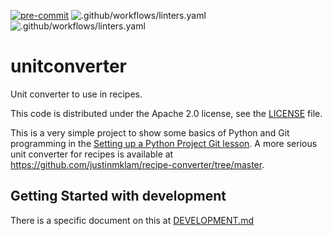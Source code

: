 <!--
SPDX-FileCopyrightText: 2025 Marco Mambelli
SPDX-License-Identifier: Apache-2.0
-->

[![pre-commit](https://img.shields.io/badge/pre--commit-enabled-brightgreen?logo=pre-commit&logoColor=white)](https://github.com/pre-commit/pre-commit)
![.github/workflows/linters.yaml](https://github.com/mambelli/unitconverter/workflows/Linters/badge.svg)
![.github/workflows/linters.yaml](https://github.com/mambelli/unitconverter/workflows/PyTest/badge.svg)

# unitconverter

Unit converter to use in recipes.

This code is distributed under the Apache 2.0 license, see the [LICENSE](LICENSE) file.

This is a very simple project to show some basics of Python and Git programming
in the [Setting up a Python Project Git lesson](https://mambelli.github.io/git-novice/15-python-project-and-testing.html).
A more serious unit converter for recipes is available at <https://github.com/justinmklam/recipe-converter/tree/master>.

## Getting Started with development

There is a specific document on this at [DEVELOPMENT.md](DEVELOPMENT.md)
